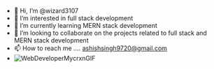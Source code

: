 - 👋 Hi, I’m @wizard3107
- 👀 I’m interested in full stack development 
- 🌱 I’m currently learning MERN stack development 
- 💞️ I’m looking to collaborate on the projects related to full stack and MERN stack development
- 📫 How to reach me .... ashishsingh9720@gmail.com
- ![WebDeveloperMycrxnGIF](https://user-images.githubusercontent.com/92727239/153375444-d9f1cac4-c122-4cb9-8d09-f05fad298909.gif)

<!---

--->
